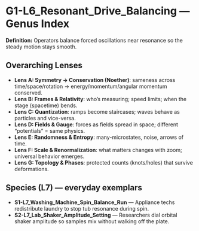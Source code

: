 # G1-L6_Resonant_Drive_Balancing — Genus Index
**Definition:** Operators balance forced oscillations near resonance so the steady motion stays smooth.

## Overarching Lenses

- **Lens A: Symmetry -> Conservation (Noether)**: sameness across time/space/rotation → energy/momentum/angular momentum conserved.
- **Lens B: Frames & Relativity**: who’s measuring; speed limits; when the stage (spacetime) bends.
- **Lens C: Quantization**: ramps become staircases; waves behave as particles and vice-versa.
- **Lens D: Fields & Gauge**: forces as fields spread in space; different “potentials” = same physics.
- **Lens E: Randomness & Entropy**: many-microstates, noise, arrows of time.
- **Lens F: Scale & Renormalization**: what matters changes with zoom; universal behavior emerges.
- **Lens G: Topology & Phases**: protected counts (knots/holes) that survive deformations.

## Species (L7) — everyday exemplars
- **S1-L7_Washing_Machine_Spin_Balance_Run** — Appliance techs redistribute laundry to stop tub resonance during spin.
- **S2-L7_Lab_Shaker_Amplitude_Setting** — Researchers dial orbital shaker amplitude so samples mix without walking off the plate.
